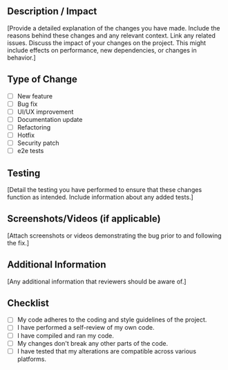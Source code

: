 ## Description / Impact
[Provide a detailed explanation of the changes you have made. Include the reasons behind these changes and any relevant context. Link any related issues. Discuss the impact of your changes on the project. This might include effects on performance, new dependencies, or changes in behavior.]

## Type of Change
- [ ] New feature
- [ ] Bug fix
- [ ] UI/UX improvement
- [ ] Documentation update
- [ ] Refactoring
- [ ] Hotfix
- [ ] Security patch
- [ ] e2e tests

## Testing
[Detail the testing you have performed to ensure that these changes function as intended. Include information about any added tests.]

## Screenshots/Videos (if applicable)
[Attach screenshots or videos demonstrating the bug prior to and following the fix.]

## Additional Information
[Any additional information that reviewers should be aware of.]

## Checklist
- [ ] My code adheres to the coding and style guidelines of the project.
- [ ] I have performed a self-review of my own code.
- [ ] I have compiled and ran my code.
- [ ] My changes don't break any other parts of the code.
- [ ] I have tested that my alterations are compatible across various platforms.
